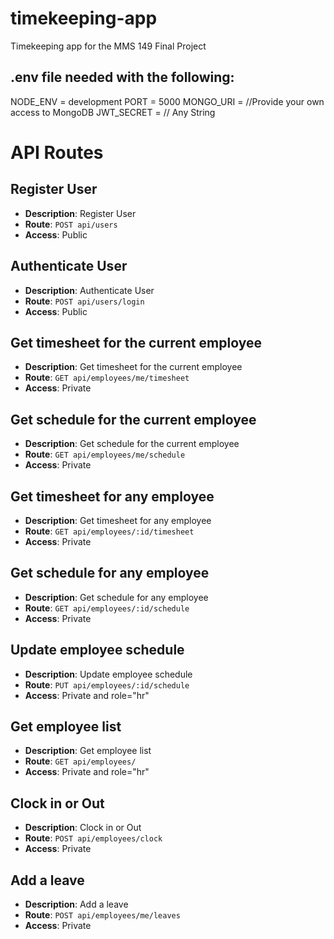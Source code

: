 # timekeeping-app

Timekeeping app for the MMS 149 Final Project

## .env file needed with the following:

NODE_ENV = development
PORT = 5000
MONGO_URI = //Provide your own access to MongoDB
JWT_SECRET = // Any String

# API Routes

## Register User

- **Description**: Register User
- **Route**: `POST api/users`
- **Access**: Public

## Authenticate User

- **Description**: Authenticate User
- **Route**: `POST api/users/login`
- **Access**: Public

## Get timesheet for the current employee

- **Description**: Get timesheet for the current employee
- **Route**: `GET api/employees/me/timesheet`
- **Access**: Private

## Get schedule for the current employee

- **Description**: Get schedule for the current employee
- **Route**: `GET api/employees/me/schedule`
- **Access**: Private

## Get timesheet for any employee

- **Description**: Get timesheet for any employee
- **Route**: `GET api/employees/:id/timesheet`
- **Access**: Private

## Get schedule for any employee

- **Description**: Get schedule for any employee
- **Route**: `GET api/employees/:id/schedule`
- **Access**: Private

## Update employee schedule

- **Description**: Update employee schedule
- **Route**: `PUT api/employees/:id/schedule`
- **Access**: Private and role="hr"

## Get employee list

- **Description**: Get employee list
- **Route**: `GET api/employees/`
- **Access**: Private and role="hr"

## Clock in or Out

- **Description**: Clock in or Out
- **Route**: `POST api/employees/clock`
- **Access**: Private

## Add a leave

- **Description**: Add a leave
- **Route**: `POST api/employees/me/leaves`
- **Access**: Private
